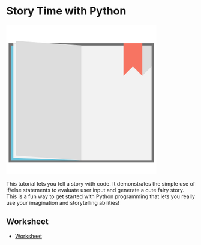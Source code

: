# Story Time with Python

![](images/book-open.png)

This tutorial lets you tell a story with code. It demonstrates the simple use of if/else statements to evaluate user input and generate a cute fairy story. This is a fun way to get started with Python programming that lets you really use your imagination and storytelling abilities!

## Worksheet

- [Worksheet](worksheet.md)

